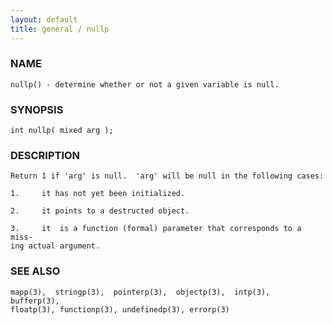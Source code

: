 ```yaml
---
layout: default
title: general / nullp
---
```


### NAME

    nullp() - determine whether or not a given variable is null.

### SYNOPSIS

    int nullp( mixed arg );

### DESCRIPTION

    Return 1 if 'arg' is null.  'arg' will be null in the following cases:

    1.     it has not yet been initialized.

    2.     it points to a destructed object.

    3.     it  is a function (formal) parameter that corresponds to a miss‐
    ing actual argument.

### SEE ALSO

    mapp(3),  stringp(3),  pointerp(3),  objectp(3),  intp(3),  bufferp(3),
    floatp(3), functionp(3), undefinedp(3), errorp(3)
